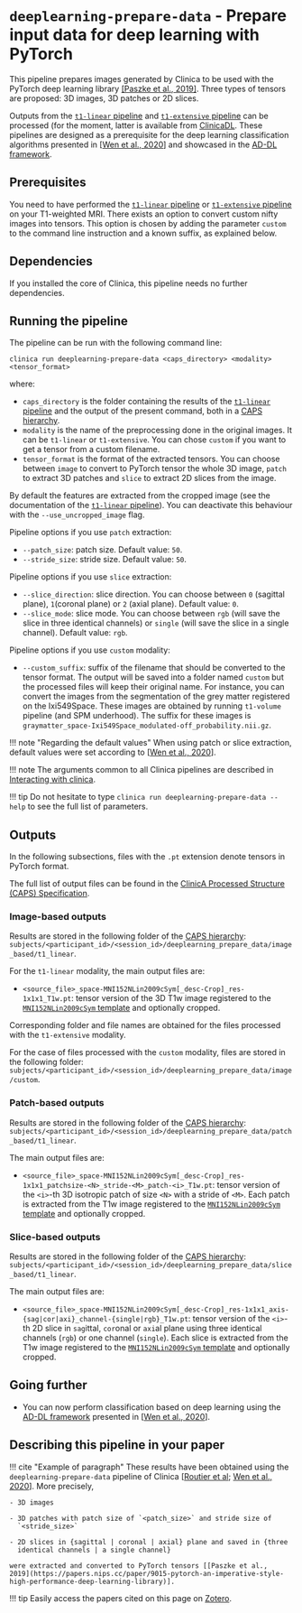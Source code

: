 <!-- markdownlint-disable MD046 -->
# `deeplearning-prepare-data` - Prepare input data for deep learning with PyTorch

This pipeline prepares images generated by Clinica to be used with the PyTorch
deep learning library [[Paszke et al.,
2019]](https://papers.nips.cc/paper/9015-pytorch-an-imperative-style-high-performance-deep-learning-library).
Three types of tensors are proposed: 3D images, 3D patches or 2D slices.

Outputs from the [`t1-linear` pipeline](../T1_Linear) and [`t1-extensive`
pipeline](https://clinicadl.readthedocs.io/en/latest/Preprocessing/T1_Extensive/)
can be processed (for the moment, latter is available from
[ClinicaDL](https://clinicadl.readthedocs.io).
These pipelines are designed as a prerequisite for
the deep learning classification algorithms presented in
[[Wen et al., 2020](https://doi.org/10.1016/j.media.2020.101694)] and showcased
in the [AD-DL framework](https://github.com/aramis-lab/AD-DL).

## Prerequisites

<!-- Depending on the type of feature or the type of modality you want to use,
you will need to execute either the [`t1-linear` pipeline](../T1_Linear) , the
[`t1-volume` pipeline](../T1_Volume) and/or the [`pet-volume`
pipeline](../PET_Volume)  prior to running this pipeline. -->

You need to have performed the [`t1-linear` pipeline](../T1_Linear) or
[`t1-extensive`
pipeline](https://clinicadl.readthedocs.io/en/latest/Preprocessing/T1_Extensive/)
on your T1-weighted MRI.
There exists an option to convert custom nifty images into tensors.
This option is chosen by adding the parameter `custom` to the
command line instruction and a known suffix, as explained below.

## Dependencies

If you installed the core of Clinica, this pipeline needs no further dependencies.

## Running the pipeline

The pipeline can be run with the following command line:

```Text
clinica run deeplearning-prepare-data <caps_directory> <modality> <tensor_format>
```

where:

- `caps_directory` is the folder containing the results of the
[`t1-linear` pipeline](../T1_Linear) and the output of the present command,
both in a [CAPS hierarchy](../../CAPS/Introduction).
- `modality` is the name of the preprocessing done in the original images.
It can be `t1-linear` or `t1-extensive`.
You can chose `custom` if you want to get a tensor from a custom filename.
- `tensor_format` is the format of the extracted tensors.
You can choose between `image` to convert to PyTorch tensor the whole 3D image,
`patch` to extract 3D patches and `slice` to extract 2D slices from the image.

By default the features are extracted from the cropped image (see the
documentation of the [`t1-linear` pipeline](../T1_Linear)).
You can deactivate this behaviour with the `--use_uncropped_image` flag.

Pipeline options if you use `patch` extraction:

- `--patch_size`: patch size. Default value: `50`.
- `--stride_size`:  stride size. Default value: `50`.

Pipeline options if you use `slice` extraction:

- `--slice_direction`: slice direction.
You can choose between `0` (sagittal plane), `1`(coronal plane) or
`2` (axial plane). Default value: `0`.
- `--slice_mode`: slice mode.
You can choose between `rgb` (will save the slice in three identical channels) or
`single` (will save the slice in a single channel). Default value: `rgb`.

Pipeline options if you use `custom` modality:

- `--custom_suffix`: suffix of the filename that should be converted to the tensor format.
The output will be saved into a folder named `custom` but
the processed files will keep their original name.
For instance, you can convert the images from the segmentation of
the grey matter registered on the Ixi549Space.
These images are obtained by running `t1-volume` pipeline (and SPM underhood).
The suffix for these images is `graymatter_space-Ixi549Space_modulated-off_probability.nii.gz`.

!!! note "Regarding the default values"
    When using patch or slice extraction, default values were set according to
    [[Wen et al., 2020](https://doi.org/10.1016/j.media.2020.101694)].

!!! note
    The arguments common to all Clinica pipelines are described in [Interacting
    with clinica](../InteractingWithClinica).

!!! tip
    Do not hesitate to type `clinica run deeplearning-prepare-data --help` to see
    the full list of parameters.

## Outputs

In the following subsections, files with the `.pt` extension denote tensors in
PyTorch format.

The full list of output files can be found in the [ClinicA Processed Structure (CAPS)
Specification](../../CAPS/Specifications/#deeplearning-prepare-data-prepare-input-data-for-deep-learning-with-pytorch).

### Image-based outputs

Results are stored in the following folder of the
[CAPS hierarchy](../../CAPS/Specifications):
`subjects/<participant_id>/<session_id>/deeplearning_prepare_data/image_based/t1_linear`.

For the `t1-linear` modality, the main output files are:

- `<source_file>_space-MNI152NLin2009cSym[_desc-Crop]_res-1x1x1_T1w.pt`: tensor
  version of the 3D T1w image registered to the [`MNI152NLin2009cSym`
  template](https://bids-specification.readthedocs.io/en/stable/99-appendices/08-coordinate-systems.html)
  and optionally cropped.

Corresponding folder and file names are obtained for the files processed with the
`t1-extensive` modality.

For the case of files processed with the `custom` modality, files are stored in
the following folder:
`subjects/<participant_id>/<session_id>/deeplearning_prepare_data/image/custom`.

### Patch-based outputs

Results are stored in the following folder of the
[CAPS hierarchy](../../CAPS/Specifications):
`subjects/<participant_id>/<session_id>/deeplearning_prepare_data/patch_based/t1_linear`.

The main output files are:

- `<source_file>_space-MNI152NLin2009cSym[_desc-Crop]_res-1x1x1_patchsize-<N>_stride-<M>_patch-<i>_T1w.pt`:
tensor version of the `<i>`-th 3D isotropic patch of size `<N>` with a stride of `<M>`.
Each patch is extracted from the T1w image registered to the [`MNI152NLin2009cSym`
template](https://bids-specification.readthedocs.io/en/stable/99-appendices/08-coordinate-systems.html)
and optionally cropped.

### Slice-based outputs

Results are stored in the following folder of the
[CAPS hierarchy](../../CAPS/Specifications):
`subjects/<participant_id>/<session_id>/deeplearning_prepare_data/slice_based/t1_linear`.

The main output files are:

- `<source_file>_space-MNI152NLin2009cSym[_desc-Crop]_res-1x1x1_axis-{sag|cor|axi}_channel-{single|rgb}_T1w.pt`:
tensor version of the `<i>`-th 2D slice in `sag`ittal, `cor`onal or `axi`al
plane using three identical channels (`rgb`) or one channel (`single`).
Each slice is extracted from the T1w image registered to the [`MNI152NLin2009cSym`
template](https://bids-specification.readthedocs.io/en/stable/99-appendices/08-coordinate-systems.html)
and optionally cropped.

## Going further

- You can now perform classification based on deep learning using the
[AD-DL framework](https://github.com/aramis-lab/AD-DL) presented in
[[Wen et al., 2020](https://doi.org/10.1016/j.media.2020.101694)].

## Describing this pipeline in your paper

!!! cite "Example of paragraph"
    These results have been obtained using the `deeplearning-prepare-data`
    pipeline of Clinica [[Routier et al](https://hal.inria.fr/hal-02308126/);
    [Wen et al., 2020](https://doi.org/10.1016/j.media.2020.101694)].
    More precisely,

    - 3D images

    - 3D patches with patch size of `<patch_size>` and stride size of
      `<stride_size>`

    - 2D slices in {sagittal | coronal | axial} plane and saved in {three
      identical channels | a single channel}

    were extracted and converted to PyTorch tensors [[Paszke et al.,
    2019](https://papers.nips.cc/paper/9015-pytorch-an-imperative-style-high-performance-deep-learning-library)].

!!! tip
    Easily access the papers cited on this page on
    [Zotero](https://www.zotero.org/groups/2240070/clinica_aramislab/collections/8B2R2826).

